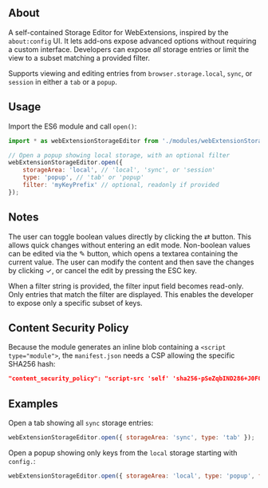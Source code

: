 ## About

A self-contained Storage Editor for WebExtensions, inspired by the `about:config` UI. It lets add-ons expose advanced options without requiring a custom interface. Developers can expose *all* storage entries or limit the view to a subset matching a provided filter.

Supports viewing and editing entries from `browser.storage.local`, `sync`, or `session` in either a `tab` or a `popup`.

## Usage

Import the ES6 module and call `open()`:

```javascript
import * as webExtensionStorageEditor from './modules/webExtensionStorageEditor.mjs'

// Open a popup showing local storage, with an optional filter
webExtensionStorageEditor.open({
    storageArea: 'local', // 'local', 'sync', or 'session'
    type: 'popup', // 'tab' or 'popup'
    filter: 'myKeyPrefix' // optional, readonly if provided
});
```

## Notes

The user can toggle boolean values directly by clicking the ⇄ button. This allows quick changes without entering an edit mode. Non-boolean values can be edited via the ✎ button, which opens a textarea containing the current value. The user can modify the content and then save the changes by clicking ✓, or cancel the edit by pressing the ESC key.

When a filter string is provided, the filter input field becomes read-only. Only entries that match the filter are displayed. This enables the developer to expose only a specific subset of keys.

## Content Security Policy

Because the module generates an inline blob containing a `<script type="module">`, the `manifest.json` needs a CSP allowing the specific SHA256 hash:

```json
"content_security_policy": "script-src 'self' 'sha256-pSeZqbIND286+J0FQz+c0m4YoKTRwH/II6GyU3ZM6As=';"
```

## Examples

Open a tab showing all `sync` storage entries:

```javascript
webExtensionStorageEditor.open({ storageArea: 'sync', type: 'tab' });
```

Open a popup showing only keys from the `local` storage starting with `config.`:

```javascript
webExtensionStorageEditor.open({ storageArea: 'local', type: 'popup', filter: 'config.' });
```